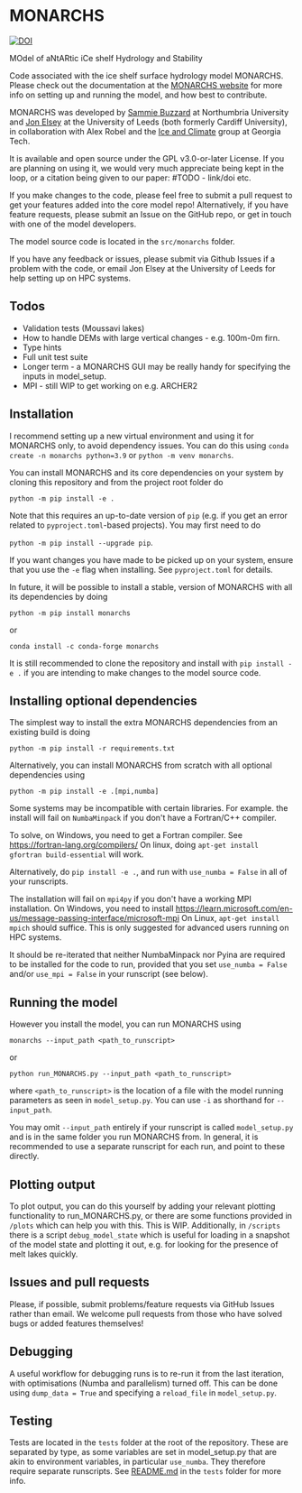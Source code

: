 # MONARCHS

[![DOI](https://zenodo.org/badge/890500319.svg)](https://doi.org/10.5281/zenodo.14217406)

MOdel of aNtARtic iCe shelf Hydrology and Stability 

Code associated with the ice shelf surface hydrology model MONARCHS. Please check out the documentation at the
[MONARCHS website](https://monarchs-ice.github.io/monarchs) for more info on setting up and running the model, and how best to contribute.

MONARCHS was developed by [Sammie Buzzard](https://www.northumbria.ac.uk/about-us/our-staff/b/sammie-buzzard/) at Northumbria University and [Jon Elsey](https://environment.leeds.ac.uk/see/staff/12908/dr-jon-elsey) at the University of 
Leeds (both formerly Cardiff University), in collaboration with Alex Robel and the [Ice and Climate](https://iceclimate.eas.gatech.edu/) group at 
Georgia Tech.

It is available and open source under the GPL v3.0-or-later License. If you are planning on using it, we would very much
appreciate being kept in the loop, or a citation being given to our paper: #TODO - link/doi etc. 

If you make changes to the code, please feel free to submit a pull request to get your features added into the core model repo!
Alternatively, if you have feature requests, please submit an Issue on the GitHub repo, or get in touch with one of the
model developers.

The model source code is located in the `src/monarchs` folder. 

If you have any feedback or issues, please submit via Github Issues if a problem with the code, or email Jon Elsey at 
the University of Leeds for help setting up on HPC systems.

Todos
-----
- Validation tests (Moussavi lakes)
- How to handle DEMs with large vertical changes - e.g. 100m-0m firn.
- Type hints 
- Full unit test suite
- Longer term - a MONARCHS GUI may be really handy for specifying the inputs in model_setup.
- MPI - still WIP to get working on e.g. ARCHER2

Installation
------------
I recommend setting up a new virtual environment and using it for MONARCHS only, to avoid dependency issues. You 
can do this using `conda create -n monarchs python=3.9` or `python -m venv monarchs`.

You can install MONARCHS and its core dependencies on your system by cloning this repository and from the project root folder do

`python -m pip install -e .`

Note that this requires an up-to-date version of `pip` (e.g. if you get an error related to `pyproject.toml`-based projects).
You may first need to do

`python -m pip install --upgrade pip`.

If you want changes you have made to be picked up on your system, ensure that you use the `-e` flag when installing. See `pyproject.toml` for details.

In future, it will be possible to install a stable, version of MONARCHS with all its dependencies by doing 

`python -m pip install monarchs`

or 

`conda install -c conda-forge monarchs`

It is still recommended to clone the repository and install with `pip install -e .` if you are intending to make 
changes to the model source code.

## Installing optional dependencies
The simplest way to install the extra MONARCHS dependencies from an existing build is doing

`python -m pip install -r requirements.txt`

Alternatively, you can install MONARCHS from scratch with all optional dependencies using 

`python -m pip install -e .[mpi,numba]`

Some systems may be incompatible with certain libraries. For example. the install will fail on ```NumbaMinpack```
if you don't have a Fortran/C++ compiler. 

To solve, on Windows, you need to get a Fortran compiler. See https://fortran-lang.org/compilers/
On linux, doing ```apt-get install gfortran build-essential``` will work.

Alternatively, do
`pip install -e .`, and run with `use_numba = False` in all 
of your runscripts.

The installation will fail on ```mpi4py``` if you don't have a working MPI installation. On Windows, you need to install
https://learn.microsoft.com/en-us/message-passing-interface/microsoft-mpi
On Linux, ```apt-get install mpich``` should suffice. This is only suggested for advanced users running on HPC systems.

It should be re-iterated that neither NumbaMinpack nor Pyina are required to be installed for the code to run, 
provided that you set ```use_numba = False``` and/or ```use_mpi = False``` in your runscript (see below).


Running the model
-----------------
However you install the model, you can run MONARCHS using

`monarchs --input_path <path_to_runscript>`

or 

`python run_MONARCHS.py --input_path <path_to_runscript>`

where `<path_to_runscript>` is the location of a file with the model running parameters as seen in `model_setup.py`.
You can use `-i` as shorthand for `--input_path`. 

You may omit `--input_path` entirely if your runscript is called `model_setup.py` and is in the same folder you run 
MONARCHS from. In general, it is recommended to use a separate runscript for each run, and point to these directly.



## Plotting output
To plot output, you can do this yourself by adding your relevant plotting functionality to run_MONARCHS.py, 
or there are some functions provided in `/plots` which can help you with this. This is WIP. Additionally, in `/scripts` 
there is a script `debug_model_state` which is useful for loading in a snapshot of the model state and plotting it out,
e.g. for looking for the presence of melt lakes quickly.

## Issues and pull requests
Please, if possible, submit problems/feature requests via GitHub Issues rather than email.
We welcome pull requests from those who have solved bugs or added features themselves!

## Debugging

A useful workflow for debugging runs is to re-run it from the last iteration, with optimisations (Numba and parallelism) 
turned off. This can be done using ```dump_data = True``` and specifying a ```reload_file``` in ```model_setup.py```. 

## Testing

Tests are located in the `tests` folder at the root of the repository. These are separated by type, as some variables 
are set in model_setup.py that are akin to environment variables, in particular `use_numba`. They therefore require
separate runscripts. See [README.md](tests/README.md) in the `tests` folder for more info.
